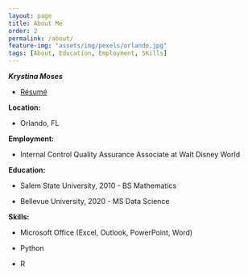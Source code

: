 ```yaml
---
layout: page
title: About Me
order: 2
permalink: /about/
feature-img: "assets/img/pexels/orlando.jpg"
tags: [About, Education, Employment, SKills]
---
```


**_Krystina Moses_**

* [Résumé](https://documentcloud.adobe.com/link/track?uri=urn:aaid:scds:US:4539ff55-ac3b-4f57-bd82-3d1e47c4138c)

**Location:** 
* Orlando, FL

**Employment:** 
* Internal Control Quality Assurance Associate at Walt Disney World

**Education:** 
* Salem State University, 2010 - BS Mathematics

* Bellevue University, 2020 - MS Data Science

**Skills:**
* Microsoft Office (Excel, Outlook, PowerPoint, Word)

* Python

* R
